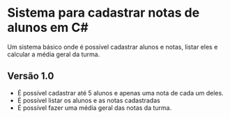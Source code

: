 # Sistema para cadastrar notas de alunos em C#
Um sistema básico onde é possível cadastrar alunos e notas, listar eles e calcular a média geral da turma. 

## Versão 1.0 
- É possível cadastrar até 5 alunos e apenas uma nota de cada um deles.
- É possível listar os alunos e as notas cadastradas
- É possível fazer uma média geral das notas da turma.
